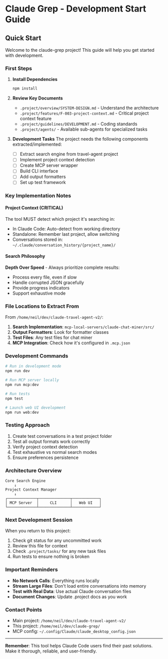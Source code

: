 # Claude Grep - Development Start Guide

## Quick Start

Welcome to the claude-grep project! This guide will help you get started with development.

### First Steps

1. **Install Dependencies**
   ```bash
   npm install
   ```

2. **Review Key Documents**
   - `.project/overview/SYSTEM-DESIGN.md` - Understand the architecture
   - `.project/features/F-003-project-context.md` - Critical project context feature
   - `.project/guidelines/DEVELOPMENT.md` - Coding standards
   - `.project/agents/` - Available sub-agents for specialized tasks

3. **Development Tasks**
   The project needs the following components extracted/implemented:
   
   - [ ] Extract search engine from travel-agent project
   - [ ] Implement project context detection
   - [ ] Create MCP server wrapper
   - [ ] Build CLI interface
   - [ ] Add output formatters
   - [ ] Set up test framework

### Key Implementation Notes

#### Project Context (CRITICAL)
The tool MUST detect which project it's searching in:
- In Claude Code: Auto-detect from working directory
- Standalone: Remember last project, allow switching
- Conversations stored in: `~/.claude/conversation_history/{project_name}/`

#### Search Philosophy
**Depth Over Speed** - Always prioritize complete results:
- Process every file, even if slow
- Handle corrupted JSON gracefully
- Provide progress indicators
- Support exhaustive mode

### File Locations to Extract From

From `/home/neil/dev/claude-travel-agent-v2/`:
1. **Search Implementation**: `mcp-local-servers/claude-chat-miner/src/`
2. **Output Formatters**: Look for formatter classes
3. **Test Files**: Any test files for chat miner
4. **MCP Integration**: Check how it's configured in `.mcp.json`

### Development Commands

```bash
# Run in development mode
npm run dev

# Run MCP server locally
npm run mcp:dev

# Run tests
npm test

# Launch web UI development
npm run web:dev
```

### Testing Approach

1. Create test conversations in a test project folder
2. Test all output formats work correctly
3. Verify project context detection
4. Test exhaustive vs normal search modes
5. Ensure preferences persistence

### Architecture Overview

```
Core Search Engine
    ↓
Project Context Manager
    ↓
┌─────────────┬──────────────┬────────────┐
│ MCP Server  │     CLI      │   Web UI   │
└─────────────┴──────────────┴────────────┘
```

### Next Development Session

When you return to this project:
1. Check git status for any uncommitted work
2. Review this file for context
3. Check `.project/tasks/` for any new task files
4. Run tests to ensure nothing is broken

### Important Reminders

- **No Network Calls**: Everything runs locally
- **Stream Large Files**: Don't load entire conversations into memory
- **Test with Real Data**: Use actual Claude conversation files
- **Document Changes**: Update .project docs as you work

### Contact Points

- Main project: `/home/neil/dev/claude-travel-agent-v2/`
- This project: `/home/neil/dev/claude-grep/`
- MCP config: `~/.config/Claude/claude_desktop_config.json`

---

**Remember**: This tool helps Claude Code users find their past solutions. Make it thorough, reliable, and user-friendly.